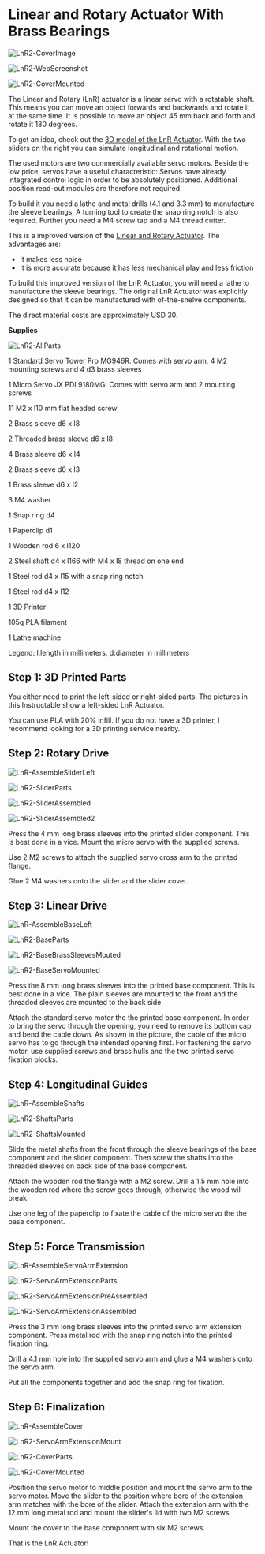 # Linear and Rotary Actuator With Brass Bearings

![LnR2-CoverImage](LnR2-CoverImage.jpg)

![LnR2-WebScreenshot](LnR2-WebScreenshot.JPG)

![LnR2-CoverMounted](LnR2-CoverMounted.jpg)

The Linear and Rotary (LnR) actuator is a linear servo with a rotatable shaft. This means you can move an  object forwards and backwards and rotate it at the same time. It is  possible to move an object 45 mm back and forth and rotate it 180 degrees.

To get an idea, check out the [3D model of the LnR Actuator](https://mrstefangrimm.github.io/). With the two sliders on the right you can simulate longitudinal and rotational motion.

The used motors are two commercially available servo motors. Beside the low price, servos have a useful characteristic: Servos have already integrated control logic in order to be absolutely positioned. Additional position read-out modules are therefore not required.

To  build it you need a lathe and metal drills (4.1 and 3.3 mm) to manufacture the sleeve bearings. A turning tool to create the snap ring notch is also required. Further you need a M4 screw tap and a M4 thread cutter.



This is a improved version of the [Linear and Rotary Actuator](https://www.instructables.com/Linear-and-Rotation-Actuator/). The advantages are:

- It makes less noise
- It is more accurate because it has less mechanical play and less friction

To build this improved version of the LnR Actuator, you will need a lathe to manufacture the sleeve bearings. The original LnR Actuator was explicitly designed so that it can be manufactured with of-the-shelve components.



The direct material costs are approximately USD 30.



**Supplies**

![LnR2-AllParts](LnR2-AllParts.jpg)

 1 Standard Servo Tower Pro MG946R. Comes with servo arm, 4 M2 mounting screws and 4 d3 brass sleeves

 1 Micro Servo JX PDI 9180MG. Comes  with servo arm and 2 mounting screws 

11 M2 x l10 mm flat headed screw

 2 Brass sleeve d6 x l8

 2 Threaded brass sleeve d6 x l8

 4 Brass sleeve d6 x l4

 2 Brass sleeve d6 x l3

 1 Brass sleeve d6 x l2

 3 M4 washer

 1 Snap ring d4

 1 Paperclip d1

 1 Wooden rod 6 x l120 

 2 Steel shaft d4 x l166 with M4 x l8 thread on one end 

 1 Steel rod d4 x l15 with a snap ring notch 

 1 Steel rod d4 x l12

 1 3D Printer

 105g PLA filament

 1 Lathe machine

 Legend: l:length in millimeters, d:diameter in millimeters

## Step 1: 3D Printed Parts

You either need to print the left-sided or  right-sided parts. The pictures in this Instructable show a left-sided  LnR Actuator.

You can use PLA with 20% infill. If you do not have a 3D printer, I recommend looking for a 3D printing service nearby.

## Step 2: Rotary Drive

![LnR-AssembleSliderLeft](LnR-AssembleSliderLeft.png)

![LnR2-SliderParts](LnR2-SliderParts.jpg)

![LnR2-SliderAssembled](LnR2-SliderAssembled.jpg)

![LnR2-SliderAssembled2](LnR2-SliderAssembled2.jpg)

Press the 4 mm long brass sleeves into the printed slider component. This is best done in a vice. Mount the micro servo with the supplied screws.

Use 2 M2 screws to attach the supplied servo cross arm to the printed flange.

Glue 2 M4 washers onto the slider and the slider cover.



## Step 3: Linear Drive

![LnR-AssembleBaseLeft](LnR-AssembleBaseLeft.png)

![LnR2-BaseParts](LnR2-BaseParts.jpg)

![LnR2-BaseBrassSleevesMouted](LnR2-BaseBrassSleevesMouted.jpg)

![LnR2-BaseServoMounted](LnR2-BaseServoMounted.jpg)

Press the 8 mm long brass sleeves into the printed base component. This is best done in a vice. The plain sleeves are mounted to the front and the threaded sleeves are mounted to the back side.

Attach the standard servo motor the the printed base component. In order to bring the servo through the opening, you need to  remove its bottom cap and bend the cable down. As shown in the picture, the cable of the micro servo has to go through the intended opening first. For fastening the servo motor, use supplied screws and brass hulls and the two printed servo fixation blocks.



## Step 4: Longitudinal Guides

![LnR-AssembleShafts](LnR-AssembleShafts.png)



![LnR2-ShaftsParts](LnR2-ShaftsParts.jpg)

![LnR2-ShaftsMounted](LnR2-ShaftsMounted.jpg)

Slide the metal shafts from the front through the sleeve bearings of the base component and the slider component. Then screw the shafts into the threaded sleeves on back side of the base component.

Attach the wooden rod the flange with a M2 screw. Drill a 1.5 mm hole into the wooden rod where the screw goes through, otherwise the wood will break.

Use one leg of the paperclip to fixate the cable of the micro servo the the base component.

## Step 5: Force Transmission

![LnR-AssembleServoArmExtension](LnR-AssembleServoArmExtension.png)





![LnR2-ServoArmExtensionParts](LnR2-ServoArmExtensionParts.jpg)

![LnR2-ServoArmExtensionPreAssembled](LnR2-ServoArmExtensionPreAssembled.jpg)

![LnR2-ServoArmExtensionAssembled](LnR2-ServoArmExtensionAssembled.jpg)

Press the 3 mm long brass sleeves into the printed servo arm extension component. Press metal rod with the snap ring notch into the printed fixation ring.

Drill a 4.1 mm hole into the supplied servo arm and glue a M4 washers onto the servo arm.

Put all the components together and add the snap ring for fixation.



## Step 6: Finalization

![LnR-AssembleCover](LnR-AssembleCover.png)

![LnR2-ServoArmExtensionMount](LnR2-ServoArmExtensionMount.jpg)

![LnR2-CoverParts](LnR2-CoverParts.jpg)

![LnR2-CoverMounted](LnR2-CoverMounted.jpg)

Position the servo motor to middle position and mount the servo arm to the servo motor. Move the slider to the position where bore of the extension arm matches with the bore of the slider. Attach the extension arm with the 12 mm long metal rod and mount the slider's lid with two M2 screws.

Mount the cover to the base component with six M2 screws.

That is the LnR Actuator!
